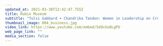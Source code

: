 ```yaml
---
updated_at: 2021-03-30T13:42:47.755Z
title: Rubin Museum
subtitle: "Tulsi Gabbard + Chandrika Tandon: Women in Leadership on Creating Change"
thumbnail_image: 004_business.jpg
video_link: https://www.youtube.com/embed/5ddcGo8LgPU
web_page_link: ""
media_section: false
---
```


